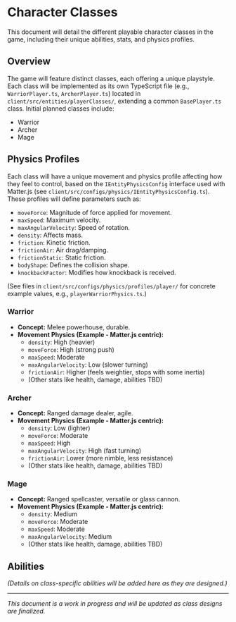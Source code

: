 # Character Classes

This document will detail the different playable character classes in the game, including their unique abilities, stats, and physics profiles.

## Overview
The game will feature distinct classes, each offering a unique playstyle. Each class will be implemented as its own TypeScript file (e.g., `WarriorPlayer.ts`, `ArcherPlayer.ts`) located in `client/src/entities/playerClasses/`, extending a common `BasePlayer.ts` class.
Initial planned classes include:
-   Warrior
-   Archer
-   Mage

## Physics Profiles
Each class will have a unique movement and physics profile affecting how they feel to control, based on the `IEntityPhysicsConfig` interface used with Matter.js (see `client/src/configs/physics/IEntityPhysicsConfig.ts`). These profiles will define parameters such as:
-   `moveForce`: Magnitude of force applied for movement.
-   `maxSpeed`: Maximum velocity.
-   `maxAngularVelocity`: Speed of rotation.
-   `density`: Affects mass.
-   `friction`: Kinetic friction.
-   `frictionAir`: Air drag/damping.
-   `frictionStatic`: Static friction.
-   `bodyShape`: Defines the collision shape.
-   `knockbackFactor`: Modifies how knockback is received.

(See files in `client/src/configs/physics/profiles/player/` for concrete example values, e.g., `playerWarriorPhysics.ts`.)

### Warrior
-   **Concept:** Melee powerhouse, durable.
-   **Movement Physics (Example - Matter.js centric):**
    -   `density`: High (heavier)
    -   `moveForce`: High (strong push)
    -   `maxSpeed`: Moderate
    -   `maxAngularVelocity`: Low (slower turning)
    -   `frictionAir`: Higher (feels weightier, stops with some inertia)
    -   (Other stats like health, damage, abilities TBD)

### Archer
-   **Concept:** Ranged damage dealer, agile.
-   **Movement Physics (Example - Matter.js centric):**
    -   `density`: Low (lighter)
    -   `moveForce`: Moderate
    -   `maxSpeed`: High
    -   `maxAngularVelocity`: High (fast turning)
    -   `frictionAir`: Lower (more nimble, less resistance)
    -   (Other stats like health, damage, abilities TBD)

### Mage
-   **Concept:** Ranged spellcaster, versatile or glass cannon.
-   **Movement Physics (Example - Matter.js centric):**
    -   `density`: Medium
    -   `moveForce`: Moderate
    -   `maxSpeed`: Moderate
    -   `maxAngularVelocity`: Medium
    -   (Other stats like health, damage, abilities TBD)

## Abilities
*(Details on class-specific abilities will be added here as they are designed.)*

---
*This document is a work in progress and will be updated as class designs are finalized.*
